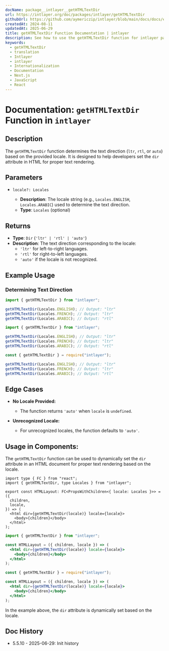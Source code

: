 ```yaml
---
docName: package__intlayer__getHTMLTextDir
url: https://intlayer.org/doc/packages/intlayer/getHTMLTextDir
githubUrl: https://github.com/aymericzip/intlayer/blob/main/docs/docs/en/packages/intlayer/getHTMLTextDir.md
createdAt: 2024-08-11
updatedAt: 2025-06-29
title: getHTMLTextDir Function Documentation | intlayer
description: See how to use the getHTMLTextDir function for intlayer package
keywords:
  - getHTMLTextDir
  - translation
  - Intlayer
  - intlayer
  - Internationalization
  - Documentation
  - Next.js
  - JavaScript
  - React
---
```


# Documentation: `getHTMLTextDir` Function in `intlayer`

## Description

The `getHTMLTextDir` function determines the text direction (`ltr`, `rtl`, or `auto`) based on the provided locale. It is designed to help developers set the `dir` attribute in HTML for proper text rendering.

## Parameters

- `locale?: Locales`

  - **Description**: The locale string (e.g., `Locales.ENGLISH`, `Locales.ARABIC`) used to determine the text direction.
  - **Type**: `Locales` (optional)

## Returns

- **Type**: `Dir` (`'ltr' | 'rtl' | 'auto'`)
- **Description**: The text direction corresponding to the locale:
  - `'ltr'` for left-to-right languages.
  - `'rtl'` for right-to-left languages.
  - `'auto'` if the locale is not recognized.

## Example Usage

### Determining Text Direction

```typescript codeFormat="typescript"
import { getHTMLTextDir } from "intlayer";

getHTMLTextDir(Locales.ENGLISH); // Output: "ltr"
getHTMLTextDir(Locales.FRENCH); // Output: "ltr"
getHTMLTextDir(Locales.ARABIC); // Output: "rtl"
```

```javascript codeFormat="esm"
import { getHTMLTextDir } from "intlayer";

getHTMLTextDir(Locales.ENGLISH); // Output: "ltr"
getHTMLTextDir(Locales.FRENCH); // Output: "ltr"
getHTMLTextDir(Locales.ARABIC); // Output: "rtl"
```

```javascript codeFormat="commonjs"
const { getHTMLTextDir } = require("intlayer");

getHTMLTextDir(Locales.ENGLISH); // Output: "ltr"
getHTMLTextDir(Locales.FRENCH); // Output: "ltr"
getHTMLTextDir(Locales.ARABIC); // Output: "rtl"
```

## Edge Cases

- **No Locale Provided:**

  - The function returns `'auto'` when `locale` is `undefined`.

- **Unrecognized Locale:**
  - For unrecognized locales, the function defaults to `'auto'`.

## Usage in Components:

The `getHTMLTextDir` function can be used to dynamically set the `dir` attribute in an HTML document for proper text rendering based on the locale.

```tsx codeFormat="typescript"
import type { FC } from "react";
import { getHTMLTextDir, type Locales } from "intlayer";

export const HTMLLayout: FC<PropsWithChildren<{ locale: Locales }>> = ({
  children,
  locale,
}) => (
  <html dir={getHTMLTextDir(locale)} locale={locale}>
    <body>{children}</body>
  </html>
);
```

```jsx codeFormat="esm"
import { getHTMLTextDir } from "intlayer";

const HTMLLayout = ({ children, locale }) => (
  <html dir={getHTMLTextDir(locale)} locale={locale}>
    <body>{children}</body>
  </html>
);
```

```jsx codeFormat="commonjs"
const { getHTMLTextDir } = require("intlayer");

const HTMLLayout = ({ children, locale }) => (
  <html dir={getHTMLTextDir(locale)} locale={locale}>
    <body>{children}</body>
  </html>
);
```

In the example above, the `dir` attribute is dynamically set based on the locale.

## Doc History

- 5.5.10 - 2025-06-29: Init history

